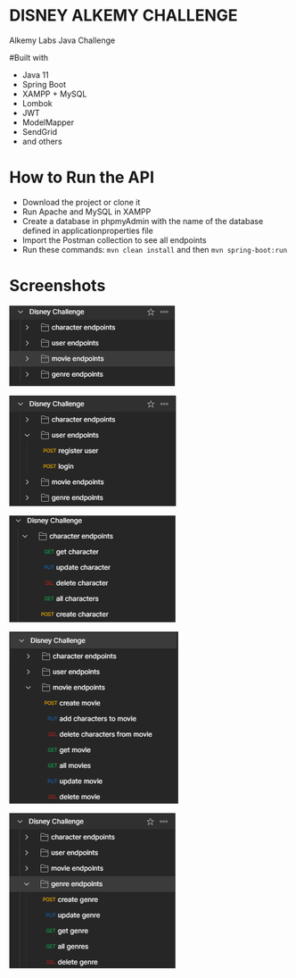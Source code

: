 # DISNEY ALKEMY CHALLENGE
Alkemy Labs Java Challenge

#Built with

* Java 11
* Spring Boot
* XAMPP + MySQL
* Lombok
* JWT
* ModelMapper
* SendGrid
* and others

# How to Run the API
* Download the project or clone it
* Run Apache and MySQL in XAMPP
* Create a database in phpmyAdmin with the name of the database defined in applicationproperties file
* Import the Postman collection to see all endpoints
* Run these commands: `mvn clean install` and then `mvn spring-boot:run`

# Screenshots

![postman-collection](/screenshots/postman-collection.png)

![user-endpoints](/screenshots/user-endpoints.png)

![character-endpoints](/screenshots/character-endpoints.png)

![movie-endpoints](/screenshots/movie-endpoints.png)

![genre-endpoints](/screenshots/genre-endpoints.png)
